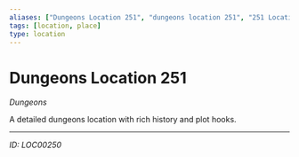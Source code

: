 ```yaml
---
aliases: ["Dungeons Location 251", "dungeons location 251", "251 Location Dungeons"]
tags: [location, place]
type: location
---
```


# Dungeons Location 251

*Dungeons*

A detailed dungeons location with rich history and plot hooks.

---
*ID: LOC00250*
